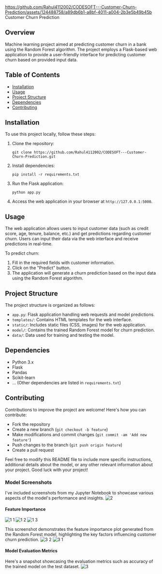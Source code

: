 

https://github.com/Rahul4112002/CODESOFT---Customer-Churn-Prediction/assets/124488758/a89db6b1-a8bf-4011-a004-2b3e5b49b45b
Customer Churn Prediction

## Overview
Machine learning project aimed at predicting customer churn in a bank using the Random Forest algorithm. The project employs a Flask-based web application to provide a user-friendly interface for predicting customer churn based on provided input data.

## Table of Contents
- [Installation](#installation)
- [Usage](#usage)
- [Project Structure](#project-structure)
- [Dependencies](#dependencies)
- [Contributing](#contributing)

## Installation
To use this project locally, follow these steps:
1. Clone the repository:
   ```
   git clone https://github.com/Rahul4112002/CODESOFT---Customer-Churn-Prediction.git
   ```
2. Install dependencies:
   ```
   pip install -r requirements.txt
   ```
3. Run the Flask application:
   ```
   python app.py
   ```
4. Access the web application in your browser at `http://127.0.0.1:5000`.

## Usage
The web application allows users to input customer data (such as credit score, age, tenure, balance, etc.) and get predictions regarding customer churn. Users can input their data via the web interface and receive predictions in real-time.

To predict churn:
1. Fill in the required fields with customer information.
2. Click on the "Predict" button.
3. The application will generate a churn prediction based on the input data using the Random Forest algorithm.

## Project Structure
The project structure is organized as follows:
- `app.py`: Flask application handling web requests and model predictions.
- `templates/`: Contains HTML templates for the web interface.
- `static/`: Includes static files (CSS, images) for the web application.
- `model/`: Contains the trained Random Forest model for churn prediction.
- `data/`: Data used for training and testing the model.

## Dependencies
- Python 3.x
- Flask
- Pandas
- Scikit-learn
- ... (Other dependencies are listed in `requirements.txt`)

## Contributing
Contributions to improve the project are welcome! Here's how you can contribute:
- Fork the repository
- Create a new branch (`git checkout -b feature`)
- Make modifications and commit changes (`git commit -am 'Add new feature'`)
- Push changes to the branch (`git push origin feature`)
- Create a pull request

Feel free to modify this README file to include more specific instructions, additional details about the model, or any other relevant information about your project. Good luck with your project!

### Model Screenshots

I've included screenshots from my Jupyter Notebook to showcase various aspects of the model's performance and insights.
![2](https://github.com/Rahul4112002/CODESOFT---Customer-Churn-Prediction/assets/124488758/92c5f04a-d205-4cb8-8139-f4496468a606)


#### Feature Importance
![1 1](https://github.com/Rahul4112002/CODESOFT---Customer-Churn-Prediction/assets/124488758/17a18ffe-db48-44ed-83f3-3432b2ace379)
![1 2](https://github.com/Rahul4112002/CODESOFT---Customer-Churn-Prediction/assets/124488758/94777302-fbfd-4c58-8b39-4dc358cbf3e4)
![1 3](https://github.com/Rahul4112002/CODESOFT---Customer-Churn-Prediction/assets/124488758/dd558bef-8c3a-45a4-8575-5424f1d546f8)

This screenshot demonstrates the feature importance plot generated from the Random Forest model, highlighting the key factors influencing customer churn prediction.
![3 2](https://github.com/Rahul4112002/CODESOFT---Customer-Churn-Prediction/assets/124488758/6bfc08c1-9a44-411c-9a0f-26ead5fd82cc)
![3 1](https://github.com/Rahul4112002/CODESOFT---Customer-Churn-Prediction/assets/124488758/990f0c0b-955b-40b1-8fc0-fef9e684a5db)

#### Model Evaluation Metrics

Here's a snapshot showcasing the evaluation metrics such as accuracy of the trained model on the test dataset.
![3](https://github.com/Rahul4112002/CODESOFT---Customer-Churn-Prediction/assets/124488758/052c0cb1-e2cc-4638-9016-5b9b25eed276)


